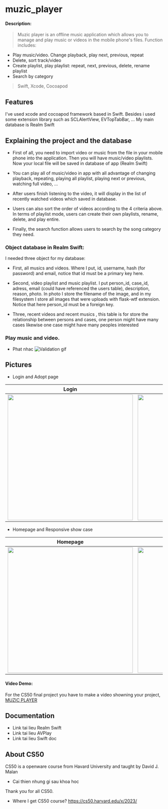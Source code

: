 # muzic_player
#### Description:
>Muzic player is an offline music application which allows you to manage and play music or videos in the mobile phone's files. Function includes:
- Play music/video. Change playback, play next, previous, repeat
- Delete, sort track/video
- Create playlist, play playlist: repeat, next, previous, delete, rename playlist
- Search by category
> Swift, Xcode, Cocoapod
## Features
I've used xcode and cocoapod framework based in Swift.
Besides i used some extension library such as SCLAlertView, EVTopTabBar, ...
My main database is Realm Swift
## Explaining the project and the database
- First of all, you need to import video or music from the file in your mobile phone into the application. Then you will have music/video playlists. Now your local file will be saved in database of app (Realm Swift)

- You can play all of music/video in app with all advantage of changing playback, repeating, playing all playlist, playing next or previous, watching full video, ...
  
- After users finish listening to the video, it will display in the list of recently watched videos which saved in database.
  
-  Users can also sort the order of videos according to the 4 criteria above. In terms of playlist mode, users can create their own playlists, rename, delete, and play entire.
  
- Finally, the search function allows users to search by the song category they need.

### Object database in Realm Swift:
I needed three object for my database:

- First, all musics and videos. Where I put, id, username, hash (for password) and email, notice that id must be a primary key here.

- Second, video playlist and music playlist. I put person_id, case_id, adress, email (could have referenced the users table), description, reason, photo. In photo I store the filename of the image, and in my filesystem I store all images that were uploads with flask-wtf extension. Notice that here person_id must be a foreign key.

- Three, recent videos and recent musics , this table is for store the relationship between persons and cases, one person might have many cases likewise one case might have many peoples interested

### Play music and video.
- Phat nhac 
![Validation gif](Screenshots/validation.gif)
## Pictures
- Login and Adopt page

| Login | Adopt |
| :---: | :---: |
| <img src="Screenshots/img1.png" width="400">  | <img src="Screenshots/img3adopt.png" width="400">|

- Homepage and Responsive show case

| Homepage | Responsive Web |
| :---: | :---: |
| <img src="Screenshots/img4home.png" width="400"> | <img src="Screenshots/responsive.gif" width = "400">


#### Video Demo:
For the CS50 final project you have to make a video showning your project,
[MUZIC PLAYER](https://youtu.be/if2wiRfEgyM)

## Documentation
- Link tai lieu Realm Swift
- Link tai lieu AVPlay
- Link tai lieu Swift doc

## About CS50
CS50 is a openware course from Havard University and taught by David J. Malan

- Cai thien nhung gi sau khoa hoc

Thank you for all CS50.

- Where I get CS50 course?
https://cs50.harvard.edu/x/2023/

